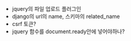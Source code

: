 
- jquery의 파일 업로드 플러그인
- django의 url의 name, 스키마의 related_name
- csrf 토큰?
- jquery 함수를 document.ready안에 넣어야하나?
